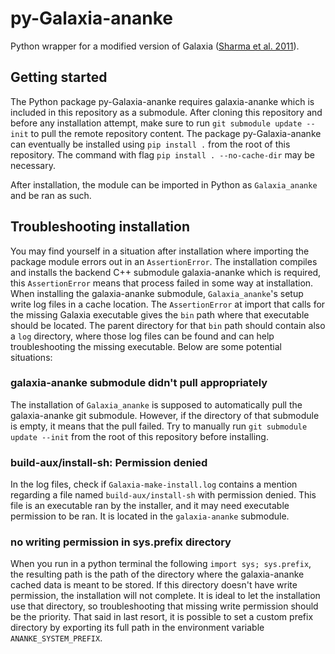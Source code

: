 # py-Galaxia-ananke

Python wrapper for a modified version of Galaxia ([Sharma et al. 2011](http://ascl.net/1101.007)).

## Getting started

The Python package py-Galaxia-ananke requires galaxia-ananke which is included in this repository as a submodule. After cloning this repository and before any installation attempt, make sure to run `git submodule update --init` to pull the remote repository content. The package py-Galaxia-ananke can eventually be installed using `pip install .` from the root of this repository. The command with flag `pip install . --no-cache-dir` may be necessary.

After installation, the module can be imported in Python as `Galaxia_ananke` and be ran as such.

## Troubleshooting installation

You may find yourself in a situation after installation where importing the package module errors out in an `AssertionError`. The installation compiles and installs the backend C++ submodule galaxia-ananke which is required, this `AssertionError` means that process failed in some way at installation. When installing the galaxia-ananke submodule, `Galaxia_ananke`'s setup write log files in a cache location. The `AssertionError` at import that calls for the missing Galaxia executable gives the `bin` path where that executable should be located. The parent directory for that `bin` path should contain also a `log` directory, where those log files can be found and can help troubleshooting the missing executable. Below are some potential situations:

### galaxia-ananke submodule didn't pull appropriately

The installation of `Galaxia_ananke` is supposed to automatically pull the galaxia-ananke git submodule. However, if the directory of that submodule is empty, it means that the pull failed. Try to manually run `git submodule update --init` from the root of this repository before installing.

### build-aux/install-sh: Permission denied

In the log files, check if `Galaxia-make-install.log` contains a mention regarding a file named `build-aux/install-sh` with permission denied. This file is an executable ran by the installer, and it may need executable permission to be ran. It is located in the `galaxia-ananke` submodule.

### no writing permission in sys.prefix directory

When you run in a python terminal the following `import sys; sys.prefix`, the resulting path is the path of the directory where the galaxia-ananke cached data is meant to be stored. If this directory doesn't have write permission, the installation will not complete. It is ideal to let the installation use that directory, so troubleshooting that missing write permission should be the priority. That said in last resort, it is possible to set a custom prefix directory by exporting its full path in the environment variable `ANANKE_SYSTEM_PREFIX`.

